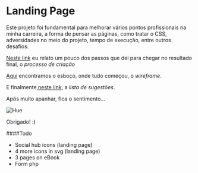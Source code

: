# Landing Page

Este projeto foi fundamental para melhorar vários pontos profissionais na minha carreira, a forma de pensar as páginas, como tratar o CSS, adversidades no meio do projeto, tempo de execução, entre outros desafios.

[Neste link](https://github.com/meche/landingpage/blob/master/processodecriacao.md) eu relato um pouco dos passos que dei para chegar no resultado final, o *processo de criação*

[Aqui](https://github.com/meche/landingpage/tree/master/wireframe) encontramos o esboço, onde tudo começou, o *wireframe*.

E finalmente,[neste link](https://github.com/meche/landingpage/blob/master/listadesugestoes.md), a *lista de sugestões*.

Após muito apanhar, fica o sentimento...

![Hue](others/acabou.gif)

Obrigado! :)

####Todo

- Social hub icons (landing page)
- 4 more icons in svg (landing page)
- 3 pages on eBook
- Form php
